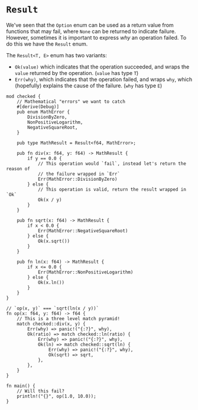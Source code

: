 # `Result`

We've seen that the `Option` enum can be used as a return value from functions
that may fail, where `None` can be returned to indicate failure. However,
sometimes it is important to express *why* an operation failed. To do this we
have the `Result` enum.

The `Result<T, E>` enum has two variants:

- `Ok(value)` which indicates that the operation succeeded, and wraps the
  `value` returned by the operation. (`value` has type `T`)
- `Err(why)`, which indicates that the operation failed, and wraps `why`, which
  (hopefully) explains the cause of the failure. (`why` has type `E`)

```rust,editable,ignore,mdbook-runnable
mod checked {
    // Mathematical "errors" we want to catch
    #[derive(Debug)]
    pub enum MathError {
        DivisionByZero,
        NonPositiveLogarithm,
        NegativeSquareRoot,
    }

    pub type MathResult = Result<f64, MathError>;

    pub fn div(x: f64, y: f64) -> MathResult {
        if y == 0.0 {
            // This operation would `fail`, instead let's return the reason of
            // the failure wrapped in `Err`
            Err(MathError::DivisionByZero)
        } else {
            // This operation is valid, return the result wrapped in `Ok`
            Ok(x / y)
        }
    }

    pub fn sqrt(x: f64) -> MathResult {
        if x < 0.0 {
            Err(MathError::NegativeSquareRoot)
        } else {
            Ok(x.sqrt())
        }
    }

    pub fn ln(x: f64) -> MathResult {
        if x <= 0.0 {
            Err(MathError::NonPositiveLogarithm)
        } else {
            Ok(x.ln())
        }
    }
}

// `op(x, y)` === `sqrt(ln(x / y))`
fn op(x: f64, y: f64) -> f64 {
    // This is a three level match pyramid!
    match checked::div(x, y) {
        Err(why) => panic!("{:?}", why),
        Ok(ratio) => match checked::ln(ratio) {
            Err(why) => panic!("{:?}", why),
            Ok(ln) => match checked::sqrt(ln) {
                Err(why) => panic!("{:?}", why),
                Ok(sqrt) => sqrt,
            },
        },
    }
}

fn main() {
    // Will this fail?
    println!("{}", op(1.0, 10.0));
}
```
